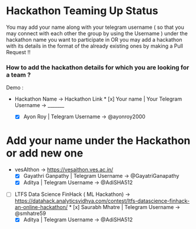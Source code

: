 # Hackathon Teaming Up Status  

You may add your name along with your telegram username ( so that you may connect with each other the group by using the Username ) under the hackathon name you want to participate in OR you may add a hackathon with its details in the format of the already existing ones by making a Pull Request !! 

### How to add the hackathon details for which you are looking for a team ?

Demo : 

- Hackathon Name -> Hackathon Link
        * [x] Your name | Your Telegram Username -> _______
	* [x] Ayon Roy | Telegram Username -> @ayonroy2000


# Add your name under the Hackathon or add new one 

- vesAIthon -> https://vesaithon.ves.ac.in/
	* [x] Gayathri Ganpathy | Telegram Username -> @GayatriGanapathy
	* [x] Aditya | Telegram Username -> @AdiSHA512

- [ ]  LTFS Data Science FinHack ( ML Hackathon)  -> https://datahack.analyticsvidhya.com/contest/ltfs-datascience-finhack-an-online-hackathon/
        * [x] Saurabh Mhatre | Telegram Username -> @smhatre59
	* [x] Aditya | Telegram Username -> @AdiSHA512
